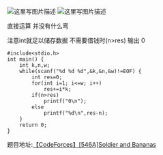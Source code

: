 ![这里写图片描述](http://img.blog.csdn.net/20160412071332199)
![这里写图片描述](http://img.blog.csdn.net/20160412071337886)

直接运算
并没有什么弯

注意int就足以储存数据
不需要借钱时(n>res)
输出 0

```
#include<stdio.h>
int main() {
	int k,n,w;
	while(scanf("%d %d %d",&k,&n,&w)!=EOF) {
		int res=0;
		for(int i=1; i<=w; i++)
			res+=i*k;
		if(n>res)
			printf("0\n");
		else
			printf("%d\n",res-n);
	}
	return 0;
}

```

题目地址:[【CodeForces】[546A]Soldier and Bananas](http://codeforces.com/contest/546/problem/A)
